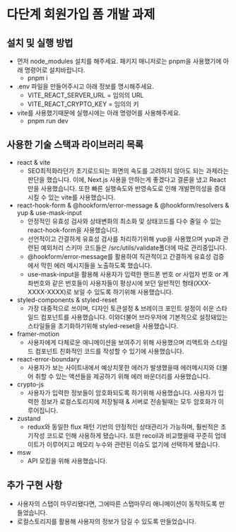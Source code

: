 # 다단계 회원가입 폼 개발 과제
## 설치 및 실행 방법
- 먼저 node_modules 설치를 해주세요. 패키지 매니저로는 pnpm을 사용했기에 아래 명령어로 설치바랍니다.
  - pnpm i
- .env 파일을 만들어주시고 아래 정보를 명시해주세요.
  - VITE_REACT_SERVER_URL = 임의의 URL
  - VITE_REACT_CRYPTO_KEY = 임의의 키
- vite를 사용했기때문에 실행시에는 아래 명령어를 사용해주세요.
  - pnpm run dev
## 사용한 기술 스택과 라이브러리 목록
- react & vite
  - SEO최적화라던가 초기로드되는 화면의 속도를 고려하지 않아도 되는 과제라는 판단을 했습니다. 이에, Next.js 사용을 안하는게 좋겠다고 결론을 냈고 React만을 사용했습니다. 또한 빠른 실행속도와 반영속도로 인해 개발편의성을 증대시킬 수 있는 vite를 사용했습니다.
- react-hook-form & @hookform/error-message & @hookform/resolvers & yup & use-mask-input
  - 안정적인 유효성 검사와 상태변화의 최소화 및 상태코드를 다수 줄일 수 있는 react-hook-form을 사용했습니다.
  - 선언적이고 간결하게 유효성 검사를 처리하기위해 yup을 사용했으며 yup과 관련된 예외처리 스키마 코드들은 /src/utils/validate폴더에 따로 관리중입니다.
  - @hookform/error-message를 활용하여 직관적이고 간결하게 유효성 검증에서 막힌 에러 메시지들을 노출하도록 했습니다.
  - use-mask-input을 활용해 사용자가 입력한 핸드폰 번호 or 사업자 번호 or 계좌번호와 같은 번호들이 사용자들이 평상시에 보던 일반적인 형태(XXX-XXXX-XXXX)로 보일 수 있도록 하기위해 사용했습니다.
- styled-components & styled-reset
  - 가장 대중적으로 쓰이며, 디자인 토큰설정 & 브레이크 포인트 설정이 쉬운 스타일드 컴포넌트를 사용했습니다. 이와더불어 브라우저에 기본적으로 설정돼있는 스타일들을 초기화하기위해 styled-reset을 사용했습니다.
- framer-motion
  - 사용자에게 다체로운 애니메이션을 보여주기 위해 사용했으며 리액트와 스타일드 컴포넌트 친화적인 코드를 작성할 수 있기에 사용했습니다.
- react-error-boundary
  - 사용자가 보는 사이트내에서 예상치못한 에러가 발생했을때 에러메시지와 더불어 취할 수 있는 액션들을 제공하기 위해 에러 바운더리를 사용했습니다.
- crypto-js
  - 사용자가 입력한 정보들이 암호화되도록 하기위해 사용했습니다. 사용자가 입력한 정보가 로컬스토리지에 저장될때 & 서버로 전송될때는 모두 암호화가 이루어집니다.
- zustand
  - redux와 동일한 flux 패턴 기반의 안정적인 상태관리가 가능하며, 훨씬적은 초기작성 코드로 인해 사용하게 됐습니다. 또한 recoil과 비교했을때 꾸준히 업데이트가 이루어지고 메모리 누수와 관련된 이슈도 없기에 선택하게 됐습니다.
- msw
  - API 모킹을 위해 사용했습니다.
## 추가 구현 사항
- 사용자의 스탭이 마무리됐다면, 그에따른 스탭마무리 애니메이션이 동작하도록 만들었습니다.
- 로컬스토리지를 활용해 사용자의 정보가 담길 수 있도록 만들었습니다.